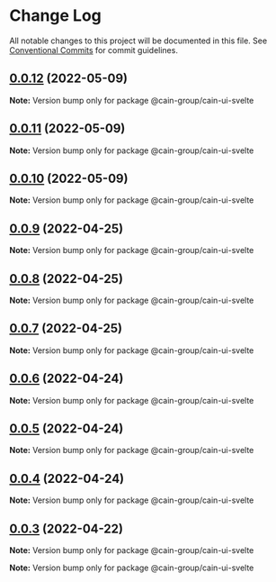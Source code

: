 # Change Log

All notable changes to this project will be documented in this file.
See [Conventional Commits](https://conventionalcommits.org) for commit guidelines.

## [0.0.12](https://github.com/cain-group/cain-ui/compare/v0.0.11...v0.0.12) (2022-05-09)

**Note:** Version bump only for package @cain-group/cain-ui-svelte





## [0.0.11](https://github.com/cain-group/cain-ui/compare/v0.0.10...v0.0.11) (2022-05-09)

**Note:** Version bump only for package @cain-group/cain-ui-svelte





## [0.0.10](https://github.com/cain-group/cain-ui/compare/v0.0.9...v0.0.10) (2022-05-09)

**Note:** Version bump only for package @cain-group/cain-ui-svelte





## [0.0.9](https://github.com/cain-group/cain-ui/compare/v0.0.8...v0.0.9) (2022-04-25)

**Note:** Version bump only for package @cain-group/cain-ui-svelte





## [0.0.8](https://github.com/cain-group/cain-ui/compare/v0.0.7...v0.0.8) (2022-04-25)

**Note:** Version bump only for package @cain-group/cain-ui-svelte





## [0.0.7](https://github.com/cain-group/cain-ui/compare/v0.0.6...v0.0.7) (2022-04-25)

**Note:** Version bump only for package @cain-group/cain-ui-svelte





## [0.0.6](https://github.com/cain-group/cain-ui/compare/v0.0.5...v0.0.6) (2022-04-24)

**Note:** Version bump only for package @cain-group/cain-ui-svelte





## [0.0.5](https://github.com/cain-group/cain-ui/compare/v0.0.4...v0.0.5) (2022-04-24)

**Note:** Version bump only for package @cain-group/cain-ui-svelte





## [0.0.4](https://github.com/cain-group/cain-ui/compare/v0.0.3...v0.0.4) (2022-04-24)

**Note:** Version bump only for package @cain-group/cain-ui-svelte





## [0.0.3](https://github.com/cain-group/cain-ui/compare/v0.0.2...v0.0.3) (2022-04-22)

**Note:** Version bump only for package @cain-group/cain-ui-svelte







**Note:** Version bump only for package @cain-group/cain-ui-svelte
